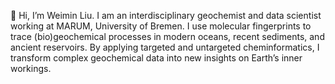 👋 Hi, I’m Weimin Liu. I am an interdisciplinary geochemist and data scientist working at MARUM, University of Bremen. I use molecular fingerprints to trace (bio)geochemical processes in modern oceans, recent sediments, and ancient reservoirs. By applying targeted and untargeted cheminformatics, I transform complex geochemical data into new insights on Earth’s inner workings.
